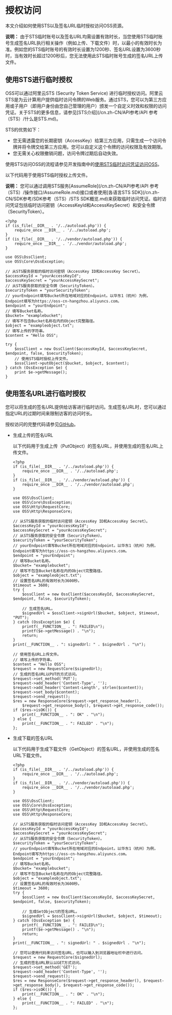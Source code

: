 # 授权访问

本文介绍如何使用STS以及签名URL临时授权访问OSS资源。

**说明：** 由于STS临时账号以及签名URL均需设置有效时长，当您使用STS临时账号生成签名URL执行相关操作（例如上传、下载文件）时，以最小的有效时长为准。例如您的STS临时账号的有效时长设置为1200秒、签名URL设置为3600秒时，当有效时长超过1200秒后，您无法使用此STS临时账号生成的签名URL上传文件。

## 使用STS进行临时授权

OSS可以通过阿里云STS \(Security Token Service\) 进行临时授权访问。阿里云STS是为云计算用户提供临时访问令牌的Web服务。通过STS，您可以为第三方应用或子用户（即用户身份由您自己管理的用户）颁发一个自定义时效和权限的访问凭证。关于STS的更多信息，请参见[STS介绍](/cn.zh-CN/API参考/API 参考（STS）/什么是STS.md)。

STS的优势如下：

-   您无需透露您的长期密钥（AccessKey）给第三方应用，只需生成一个访问令牌并将令牌交给第三方应用。您可以自定义这个令牌的访问权限及有效期限。
-   您无需关心权限撤销问题，访问令牌过期后自动失效。

使用STS访问OSS的流程请参见开发指南中的[使用STS临时访问凭证访问OSS](/cn.zh-CN/开发指南/数据安全/访问控制/使用STS临时访问凭证访问OSS.md)。

以下代码用于使用STS临时授权上传文件。

**说明：** 您可以通过调用STS服务[AssumeRole](/cn.zh-CN/API参考/API 参考（STS）/操作接口/AssumeRole.md)接口或者使用[各语言STS SDK](/cn.zh-CN/SDK参考/SDK参考（STS）/STS SDK概览.md)来获取临时访问凭证。临时访问凭证包括临时访问密钥（AccessKeyId和AccessKeySecret）和安全令牌（SecurityToken）。

```
<?php
if (is_file(__DIR__ . '/../autoload.php')) {
    require_once __DIR__ . '/../autoload.php';
}
if (is_file(__DIR__ . '/../vendor/autoload.php')) {
    require_once __DIR__ . '/../vendor/autoload.php';
}

use OSS\OssClient;
use OSS\Core\OssException;

// 从STS服务获取的临时访问密钥（AccessKey ID和AccessKey Secret）。
$accessKeyId = "yourAccessKeyId";
$accessKeySecret = "yourAccessKeySecret";
// 从STS服务获取的安全令牌（SecurityToken）。
$securityToken = "yourSecurityToken";
// yourEndpoint填写Bucket所在地域对应的Endpoint。以华东1（杭州）为例，Endpoint填写为https://oss-cn-hangzhou.aliyuncs.com。
$endpoint = "yourEndpoint";
// 填写Bucket名称。
$bucket= "examplebucket";
// 填写不包含Bucket名称在内的Object完整路径。
$object = "exampleobject.txt";
// 填写上传的字符串。
$content = "Hello OSS";

try {
    $ossClient = new OssClient($accessKeyId, $accessKeySecret, $endpoint, false, $securityToken);
    // 使用STS临时授权上传文件。
    $ossClient->putObject($bucket, $object, $content);
} catch (OssException $e) {
    print $e->getMessage();
}            
```

## 使用签名URL进行临时授权

您可以将生成的签名URL提供给访客进行临时访问。生成签名URL时，您可以通过指定URL的过期时间来限制访客的访问时长。

授权访问的完整代码请参见[GitHub](https://github.com/aliyun/aliyun-oss-php-sdk/blob/master/samples/Signature.php)。

-   生成上传的签名URL

    以下代码用于生成上传（PutObject）的签名URL，并使用生成的签名URL上传文件。

    ```
    <?php
    if (is_file(__DIR__ . '/../autoload.php')) {
        require_once __DIR__ . '/../autoload.php';
    }
    if (is_file(__DIR__ . '/../vendor/autoload.php')) {
        require_once __DIR__ . '/../vendor/autoload.php';
    }
    
    use OSS\OssClient;
    use OSS\Core\OssException;
    use OSS\Http\RequestCore;
    use OSS\Http\ResponseCore;
    
    // 从STS服务获取的临时访问密钥（AccessKey ID和AccessKey Secret）。
    $accessKeyId = "yourAccessKeyId";
    $accessKeySecret = "yourAccessKeySecret";
    // 从STS服务获取的安全令牌（SecurityToken）。
    $securityToken = "yourSecurityToken";
    // yourEndpoint填写Bucket所在地域对应的Endpoint。以华东1（杭州）为例，Endpoint填写为https://oss-cn-hangzhou.aliyuncs.com。
    $endpoint = "yourEndpoint";
    // 填写Bucket名称。
    $bucket= "examplebucket";
    // 填写不包含Bucket名称在内的Object完整路径。
    $object = "exampleobject.txt";
    // 设置签名URL的有效时长为3600秒。
    $timeout = 3600;
    try {
        $ossClient = new OssClient($accessKeyId, $accessKeySecret, $endpoint, false, $securityToken);
    
        // 生成签名URL。
        $signedUrl = $ossClient->signUrl($bucket, $object, $timeout, "PUT");
    } catch (OssException $e) {
        printf(__FUNCTION__ . ": FAILED\n");
        printf($e->getMessage() . "\n");
        return;
    }
    print(__FUNCTION__ . ": signedUrl: " . $signedUrl . "\n");
    
    // 使用签名URL上传文件。
    // 填写上传的字符串。
    $content = "Hello OSS";
    $request = new RequestCore($signedUrl);
    // 生成的签名URL以PUT的方式访问。
    $request->set_method('PUT');
    $request->add_header('Content-Type', '');
    $request->add_header('Content-Length', strlen($content));
    $request->set_body($content);
    $request->send_request();
    $res = new ResponseCore($request->get_response_header(),
        $request->get_response_body(), $request->get_response_code());
    if ($res->isOK()) {
        print(__FUNCTION__ . ": OK" . "\n");
    } else {
        print(__FUNCTION__ . ": FAILED" . "\n");
    };                 
    ```

-   生成下载的签名URL

    以下代码用于生成下载文件（GetObject）的签名URL，并使用生成的签名URL下载文件。

    ```
    <?php
    if (is_file(__DIR__ . '/../autoload.php')) {
        require_once __DIR__ . '/../autoload.php';
    }
    if (is_file(__DIR__ . '/../vendor/autoload.php')) {
        require_once __DIR__ . '/../vendor/autoload.php';
    }
    
    use OSS\OssClient;
    use OSS\Core\OssException;
    use OSS\Http\RequestCore;
    use OSS\Http\ResponseCore;
    
    // 从STS服务获取的临时访问密钥（AccessKey ID和AccessKey Secret）。
    $accessKeyId = "yourAccessKeyId";
    $accessKeySecret = "yourAccessKeySecret";
    // 从STS服务获取的安全令牌（SecurityToken）。
    $securityToken = "yourSecurityToken";
    // yourEndpoint填写Bucket所在地域对应的Endpoint。以华东1（杭州）为例，Endpoint填写为https://oss-cn-hangzhou.aliyuncs.com。
    $endpoint = "yourEndpoint";
    // 填写Bucket名称。
    $bucket= "examplebucket";
    // 填写不包含Bucket名称在内的Object完整路径。
    $object = "exampleobject.txt";
    // 设置签名URL的有效时长为3600秒。
    $timeout = 3600;
    try {
        $ossClient = new OssClient($accessKeyId, $accessKeySecret, $endpoint, false, $securityToken);
    
        // 生成GetObject的签名URL。
        $signedUrl = $ossClient->signUrl($bucket, $object, $timeout);
    } catch (OssException $e) {
        printf(__FUNCTION__ . ": FAILED\n");
        printf($e->getMessage() . "\n");
        return;
    }
    print(__FUNCTION__ . ": signedUrl: " . $signedUrl . "\n");
    
    // 您可以使用代码来访问签名URL，也可以输入到浏览器地址栏中进行访问。
    $request = new RequestCore($signedUrl);
    // 生成的签名URL默认以GET方式访问。
    $request->set_method('GET');
    $request->add_header('Content-Type', '');
    $request->send_request();
    $res = new ResponseCore($request->get_response_header(), $request->get_response_body(), $request->get_response_code());
    if ($res->isOK()) {
        print(__FUNCTION__ . ": OK" . "\n");
    } else {
        print(__FUNCTION__ . ": FAILED" . "\n");
    };                    
    ```


